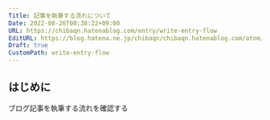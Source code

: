 ```yaml
---
Title: 記事を執筆する流れについて
Date: 2022-08-26T00:38:22+09:00
URL: https://chibaqn.hatenablog.com/entry/write-entry-flow
EditURL: https://blog.hatena.ne.jp/chibaqn/chibaqn.hatenablog.com/atom/entry/4207112889911948640
Draft: true
CustomPath: write-entry-flow
---
```


## はじめに

ブログ記事を執筆する流れを確認する
